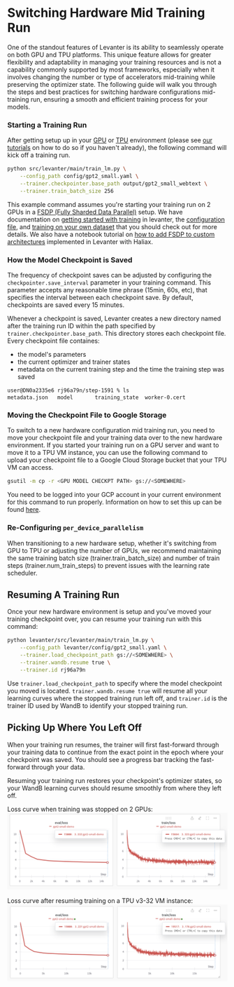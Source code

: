 # Switching Hardware Mid Training Run

One of the standout features of Levanter is its ability to seamlessly operate on both GPU and TPU platforms. This unique feature allows for greater flexibility and adaptability in managing your training resources and is not a capability commonly supported by most frameworks, especially when it involves changing the number or type of accelerators mid-training while preserving the optimizer state. The following guide will walk you through the steps and best practices for switching hardware configurations mid-training run, ensuring a smooth and efficient training process for your models.

### Starting a Training Run

After getting setup up in your [GPU](Getting-Started-GPU.md) or [TPU](Getting-Started-TPU-VM.md) environment (please see [our tutorials](Installation.md) on how to do so if you haven't already), the following command will kick off a training run.

```bash
python src/levanter/main/train_lm.py \
    --config_path config/gpt2_small.yaml \
    --trainer.checkpointer.base_path output/gpt2_small_webtext \
    --trainer.train_batch_size 256
```
This example command assumes you're starting your training run on 2 GPUs in a [FSDP (Fully Sharded Data Parallel)](https://pytorch.org/tutorials/intermediate/FSDP_tutorial.html) setup.
We have documentation on [getting started with training](Getting-Started-Training.md) in levanter, the [configuration file](Configuration-Guide.md), and [training on your own dataset](Training-On-Your-Data.md) that you should check out for more details. We also have a notebook tutorial on [how to add FSDP to custom architectures](https://colab.research.google.com/drive/1QX4yH3zRFF3Xiibf1aahETcSQ5nbcUMz) implemented in Levanter with Haliax.


### How the Model Checkpoint is Saved
The frequency of checkpoint saves can be adjusted by configuring the `checkpointer.save_interval` parameter in your training command. This parameter accepts any reasonable time phrase (15min, 60s, etc), that specifies the interval between each checkpoint save. By default, checkpoints are saved every 15 minutes.

Whenever a checkpoint is saved, Levanter creates a new directory named after the training run ID within the path specified by `trainer.checkpointer.base_path`. This directory stores each checkpoint file. Every checkpoint file containes:

* the model's parameters
* the current optimizer and trainer states
* metadata on the current training step and the time the training step was saved

```
user@DN0a2335e6 rj96a79n/step-1591 % ls
metadata.json	model		training_state	worker-0.cert
```

### Moving the Checkpoint File to Google Storage
To switch to a new hardware configuration mid training run, you need to move your checkpoint file and your training data over to the new hardware environment. If you started your training run on a GPU server and want to move it to a TPU VM instance, you can use the following command to upload your checkpoint file to a Google Cloud Storage bucket that your TPU VM can access.

```bash
gsutil -m cp -r <GPU MODEL CHECKPT PATH> gs://<SOMEWHERE>
```
You need to be logged into your GCP account in your current environment for this command to run properly. Information on how to set this up can be found [here](Getting-Started-TPU-VM.md).

### Re-Configuring `per_device_parallelism`
When transitioning to a new hardware setup, whether it's switching from GPU to TPU or adjusting the number of GPUs, we recommend maintaining the same training batch size (trainer.train_batch_size) and number of train steps (trainer.num_train_steps) to prevent issues with the learning rate scheduler.

## Resuming A Training Run
Once your new hardware environment is setup and you've moved your training checkpoint over, you can resume your training run with this command:

```bash
python levanter/src/levanter/main/train_lm.py \
	--config_path levanter/config/gpt2_small.yaml \
	--trainer.load_checkpoint_path gs://<SOMEWHERE> \
	--trainer.wandb.resume true \
	--trainer.id rj96a79n
```
Use `trainer.load_checkpoint_path` to specify where the model checkpoint you moved is located. `trainer.wandb.resume true` will resume all your learning curves where the stopped training run left off, and `trainer.id` is the trainer ID used by WandB to identify your stopped training run.

## Picking Up Where You Left Off
When your training run resumes, the trainer will first fast-forward through your training data to continue from the exact point in the epoch where your checkpoint was saved. You should see a progress bar tracking the fast-forward through your data.

Resuming your training run restores your checkpoint's optimizer states, so your WandB learning curves should resume smoothly from where they left off.

Loss curve when training was stopped on 2 GPUs:
![stopped-loss](figures/stopped_curve.png "loss curve when training stopped")

Loss curve after resuming training on a TPU v3-32 VM instance:
![resumed-loss](figures/resumed_curve.png "loss curve after training resumed")
